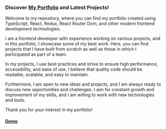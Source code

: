 ### Discover <a href="https://feddorovich.github.io/portfolio/" target="_blank">My Portfolio</a> and Latest Projects!

Welcome to my repository, where you can find my portfolio created using TypeScript, React, Redux, React Router Dom, and other modern frontend development technologies.

I am a frontend developer with experience working on various projects, and in this portfolio, I showcase some of my best work. Here, you can find projects that I have built from scratch as well as those in which I participated as part of a team.

In my projects, I use best practices and strive to ensure high performance, accessibility, and ease of use. I believe that quality code should be readable, scalable, and easy to maintain.

Furthermore, I am open to new ideas and projects, and I am always ready to discuss new opportunities and challenges. I aim for constant growth and improvement of my skills, and I am willing to work with new technologies and tools.

Thank you for your interest in my portfolio!

#### <a href="https://feddorovich.github.io/portfolio/" target="_blank">Demo</a>
